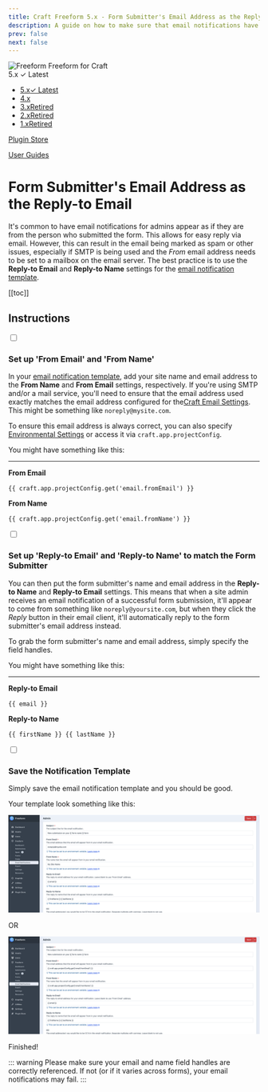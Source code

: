 ```yaml
---
title: Craft Freeform 5.x - Form Submitter's Email Address as the Reply-to Email - User Guide
description: A guide on how to make sure that email notifications have the form submitter's email address as the Reply-to email.
prev: false
next: false
---
```


<meta property="og:image" content="https://docs.solspace.com/extras/social/craft/freeform/freeform.png" />

<div id="pr-heading">
    <img src="https://docs.solspace.com/extras/icons/products/freeform-icon.png" alt="Freeform" class="pr-image">
    <span class="pr-name">Freeform</span>
    <span class="pr-category">for Craft</span>
    <div class="pr-v-wrapper">
        <div class="pr-v">
            <span class="pr-v-v">5.x</span>
            <span class="pr-v-type pr-latest">✓ Latest</span>
            <span class="pr-v-arrow arrow down"></span>
        </div>
        <ul class="pr-v-list">
            <li><a href="/craft/freeform/v5/">5.x<span class="pr-v-type pr-latest">✓ Latest</span></a></li>
            <li><a href="/craft/freeform/v4/">4.x</a></li>
            <li><a href="/craft/freeform/v3/">3.x<span class="pr-v-type pr-retired">Retired</span></a></li>
            <li><a href="/craft/freeform/v2/">2.x<span class="pr-v-type pr-retired">Retired</span></a></li>
            <li><a href="/craft/freeform/v1/">1.x<span class="pr-v-type pr-retired">Retired</span></a></li>
        </ul>
    </div>
    <div class="pr-buy">
        <a href="https://plugins.craftcms.com/freeform" class="button button-blue"><span class="external-url">Plugin Store</span></a>
    </div>
</div>

<span class="page-section"><a href="/craft/freeform/v5/guides/">User Guides</a></span>

# Form Submitter's Email Address as the Reply-to Email

It's common to have email notifications for admins appear as if they are from the person who submitted the form. This allows for easy reply via email. However, this can result in the email being marked as spam or other issues, especially if SMTP is being used and the _From_ email address needs to be set to a mailbox on the email server. The best practice is to use the **Reply-to Email** and **Reply-to Name** settings for the [email notification template](../forms/email-notifications/).


[[toc]]


## Instructions

<div class="step">
<label for="step1"><input type="checkbox" class="step-check" id="step1">

### Set up 'From Email' and 'From Name'

</label>

In your [email notification template](../forms/email-notifications/), add your site name and email address to the **From Name** and **From Email** settings, respectively. If you're using SMTP and/or a mail service, you'll need to ensure that the email address used exactly matches the email address configured for the[Craft Email Settings](https://craftcms.com/docs/5.x/system/mail.html). This might be something like `noreply@mysite.com`.

To ensure this email address is always correct, you can also specify [Environmental Settings](https://craftcms.com/docs/5.x/extend/environmental-settings.html) or access it via `craft.app.projectConfig`.

You might have something like this:

---

**From Email**
``` twig
{{ craft.app.projectConfig.get('email.fromEmail') }}
```

**From Name**
``` twig
{{ craft.app.projectConfig.get('email.fromName') }}
```

</div>

<div class="step">
<label for="step2"><input type="checkbox" class="step-check" id="step2">

### Set up 'Reply-to Email' and 'Reply-to Name' to match the Form Submitter

</label>

You can then put the form submitter's name and email address in the **Reply-to Name** and **Reply-to Email** settings. This means that when a site admin receives an email notification of a successful form submission, it'll appear to come from something like `noreply@yoursite.com`, but when they click the _Reply_ button in their email client, it'll automatically reply to the form submitter's email address instead.

To grab the form submitter's name and email address, simply specify the field handles.

You might have something like this:

---

**Reply-to Email**
``` twig
{{ email }}
```

**Reply-to Name**
``` twig
{{ firstName }} {{ lastName }}
```

</div>

<div class="step">
<label for="step3"><input type="checkbox" class="step-check" id="step3">

### Save the Notification Template

</label>

Simply save the email notification template and you should be good.

Your template look something like this:

![Reply-to Email example 1](../images/guides/reply-to-email-1.png)

OR

![Reply-to Email example 2](../images/guides/reply-to-email-2.png)

</div>

<div class="step-finished">Finished!</div>

::: warning
Please make sure your email and name field handles are correctly referenced. If not (or if it varies across forms), your email notifications may fail.
:::